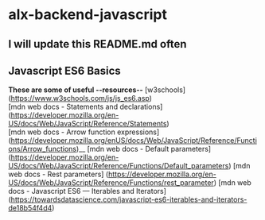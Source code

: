 # alx-backend-javascript
## I will update this README.md often

## Javascript ES6 Basics
**These are some of useful --resources--**
[w3schools] (https://www.w3schools.com/js/js_es6.asp)<br />
[mdn web docs - Statements and declarations] (https://developer.mozilla.org/en-US/docs/Web/JavaScript/Reference/Statements)<br/>
[mdn web docs - Arrow function expressions] (https://developer.mozilla.org/enUS/docs/Web/JavaScript/Reference/Functions/Arrow_functions)__
[mdn web docs - Default parameters] (https://developer.mozilla.org/en-US/docs/Web/JavaScript/Reference/Functions/Default_parameters)
[mdn web docs - Rest parameters] (https://developer.mozilla.org/en-US/docs/Web/JavaScript/Reference/Functions/rest_parameter)
[mdn web docs - Javascript ES6 — Iterables and Iterators] (https://towardsdatascience.com/javascript-es6-iterables-and-iterators-de18b54f4d4)
